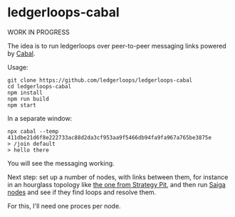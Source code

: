 # ledgerloops-cabal

WORK IN PROGRESS

The idea is to run ledgerloops over peer-to-peer messaging links powered by [Cabal](https://cabal.chat).

Usage:
```
git clone https://github.com/ledgerloops/ledgerloops-cabal
cd ledgerloops-cabal
npm install
npm run build
npm start
```

In a separate window:
```
npx cabal --temp 411dbe21d6f8e222733ac88d2da3cf953aa9f5466db94fa9fa967a765be3875e
> /join default
> hello there
```

You will see the messaging working.

Next step: set up a number of nodes, with links between them, for instance in an hourglass topology like [the one from Strategy Pit](https://github.com/ledgerloops/strategy-pit?tab=readme-ov-file#hour-glass), and then run [Saiga nodes](https://github.com/ledgerloops/strategy-pit?tab=readme-ov-file#-saiga)
and see if they find loops and resolve them.

For this, I'll need one proces per node.